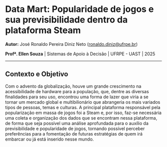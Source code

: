 
# Data Mart: Popularidade de jogos e sua previsibilidade dentro da plataforma Steam

**Autor:** José Ronaldo Pereira Diniz Neto ([ronaldo.diniz@ufrpe.br](mailto:ronaldo.diniz@ufrpe.br))

**Profª. Ellen Souza** | Sistemas de Apoio à Decisão | UFRPE - UAST | 2025

---

## Contexto e Objetivo

Com o advento da globalização, houve um grande crescimento na acessibilidade de hardware para a população, que, dentre as diversas finalidades para seu uso, encontrou uma forma de lazer que viria a se tornar um mercado global e multibilionário que abrangeria os mais variados tipos de pessoas, temas e culturas. A principal plataforma responsável pela popularização em massa de jogos foi a Steam e, por isso, faz-se necessária uma coleta e organização dos dados que se encontram nessa plataforma, de forma que seja possível uma análise aprofundada para o auxílio da previsibilidade e popularidade de jogos, tornando possível perceber preferências para a fomentação de futuras estratégias de quem irá embarcar ou já está inserido nesse mundo.
